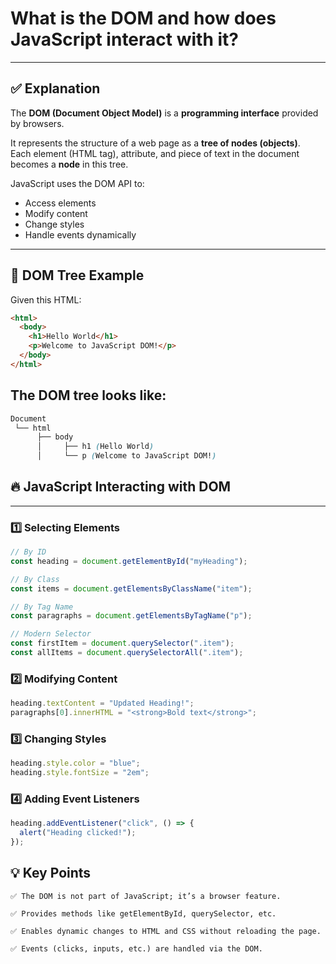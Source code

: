 # What is the DOM and how does JavaScript interact with it?

---

## ✅ Explanation

The **DOM (Document Object Model)** is a **programming interface** provided by browsers.

It represents the structure of a web page as a **tree of nodes (objects)**.  
Each element (HTML tag), attribute, and piece of text in the document becomes a **node** in this tree.

JavaScript uses the DOM API to:

- Access elements
- Modify content
- Change styles
- Handle events dynamically

---

## 🌳 DOM Tree Example

Given this HTML:

```html
<html>
  <body>
    <h1>Hello World</h1>
    <p>Welcome to JavaScript DOM!</p>
  </body>
</html>
```

## The DOM tree looks like:

```css
Document
 └── html
      ├── body
      │     ├── h1 (Hello World)
      │     └── p (Welcome to JavaScript DOM!)

```

## 🔥 JavaScript Interacting with DOM

---

### 1️⃣ Selecting Elements

```javascript
// By ID
const heading = document.getElementById("myHeading");

// By Class
const items = document.getElementsByClassName("item");

// By Tag Name
const paragraphs = document.getElementsByTagName("p");

// Modern Selector
const firstItem = document.querySelector(".item");
const allItems = document.querySelectorAll(".item");
```

### 2️⃣ Modifying Content

```javascript
heading.textContent = "Updated Heading!";
paragraphs[0].innerHTML = "<strong>Bold text</strong>";
```

### 3️⃣ Changing Styles

```javascript
heading.style.color = "blue";
heading.style.fontSize = "2em";
```

### 4️⃣ Adding Event Listeners

```javascript
heading.addEventListener("click", () => {
  alert("Heading clicked!");
});
```

## 💡 Key Points

```text
✅ The DOM is not part of JavaScript; it’s a browser feature.

✅ Provides methods like getElementById, querySelector, etc.

✅ Enables dynamic changes to HTML and CSS without reloading the page.

✅ Events (clicks, inputs, etc.) are handled via the DOM.
```
